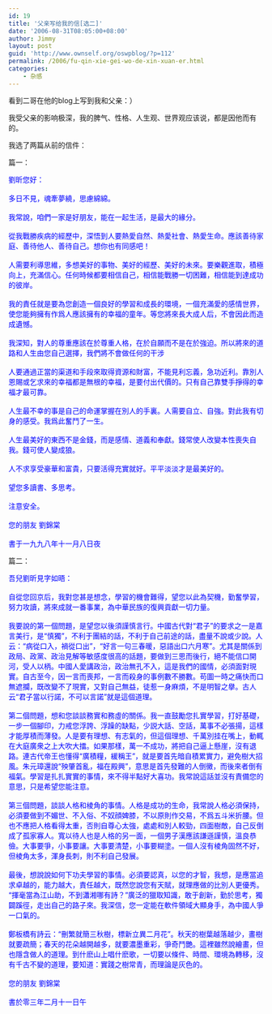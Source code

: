```yaml
---
id: 19
title: '父亲写给我的信[选二]'
date: '2006-08-31T08:05:00+08:00'
author: Jimmy
layout: post
guid: 'http://www.ownself.org/oswpblog/?p=112'
permalink: /2006/fu-qin-xie-gei-wo-de-xin-xuan-er.html
categories:
    - 杂感
---
```


看到二哥在他的blog上写到我和父亲：）

我受父亲的影响极深，我的脾气、性格、人生观、世界观应该说，都是因他而有的。

我选了两篇从前的信件：

篇一：

<font color="#0000ff">
劉昕您好：<br/>
<br/>
多日不見，魂牽夢繞，思慮綿綿。<br/>
<br/>
我常說，咱們一家是好朋友，能在一起生活，是最大的緣分。<br/>
<br/>
從我戰勝疾病的經歷中，深悟到人要熱愛自然、熱愛社會、熱愛生命。應該善待家庭、善待他人、善待自己。想你也有同感吧！<br/>
<br/>
人需要利導思維，多想美好的事物、美好的經歷、美好的未來。要樂觀進取，積極向上，充滿信心。任何時候都要相信自己，相信能戰勝一切困難，相信能到達成功的彼岸。<br/>
<br/>
我的責任就是要為您創造一個良好的學習和成長的環境，一個充滿愛的感情世界，使您能夠擁有作爲人應該擁有的幸福的童年。等您將來長大成人后，不會因此而造成遺憾。<br/>
<br/>
我深知，對人的尊重應該在於尊重人格，在於自願而不是在於強迫。所以將來的道路和人生由您自己選擇，我們將不會做任何的干涉<br/>
<br/>
人要通過正當的渠道和手段來取得資源和財富，不能見利忘義，急功近利。靠別人恩賜或乞求來的幸福都是無根的幸福，是要付出代價的。只有自己靠雙手掙得的幸福才最可靠。<br/>
<br/>
人生最不幸的事是自己的命運掌握在別人的手裏。人需要自立、自強。對此我有切身的感受。我爲此奮鬥了一生。<br/>
<br/>
人生最美好的東西不是金錢，而是感情、道義和奉獻。錢常使人改變本性喪失自我。錢可使人變成狼。<br/>
<br/>
人不求享受豪華和富貴，只要活得充實就好。平平淡淡才是最美好的。<br/>
<br/>
望您多讀書、多思考。<br/>
<br/>
注意安全。<br/>
<br/>
您的朋友 劉錦棠<br/>
<br/>
書于一九九八年十一月八日夜</font>

篇二：

<font color="#0000ff">
吾兒劉昕見字如晤：<br/>
<br/>
自從您回京后，我對您甚是想念，學習的機會難得，望您以此為契機，勤奮學習，努力攻讀，將來成就一番事業，為中華民族的復興貢獻一切力量。<br/>
<br/>
我要說的第一個問題，是望您以後須謹慎言行。中國古代對“君子”的要求之一是嘉言美行，是“慎獨”，不利于團結的話，不利于自己前途的話，盡量不說或少說。人云：“病從口入，禍從口出”，“好言一句三春暖，惡語出口六月寒”。尤其是關係到政局、政黨、政治見解等敏感度很高的話題，要做到三思而後行，絕不能信口開河，受人以柄。中國人愛講政治，政治無孔不入，這是我們的國情，必須面對現實。自古至今，因一言而喪邦，一言而殺身的事例數不勝數。苟圖一時之痛快而口無遮攔，既改變不了現實，又對自己無益，徒惹一身麻煩，不是明智之擧。古人云“君子當以行諾，不可以言諾”就是這個道理。<br/>
<br/>
第二個問題，想和您談談務實和務虛的關係。我一直鼓勵您扎實學習，打好基礎，一步一個腳印，力戒您浮誇、浮躁的缺點，少説大話、空話，萬事不必張揚，這樣才能厚積而薄發。人是要有理想、有志氣的，但這個理想、千萬別挂在嘴上，動輒在大庭廣衆之上大吹大擂。如果那樣，萬一不成功，將把自己逼上懸崖，沒有退路。連古代帝王也懂得“廣積糧，緩稱王”，就是要首先暗自積累實力，避免樹大招風。朱元璋還說“殃肇首亂，福在殿興”，意思是首先發難的人倒黴，而後來者倒有福氣。學習是扎扎實實的事情，來不得半點好大喜功。我常說這話並沒有責備您的意思，只是希望您能注意。<br/>
<br/>
第三個問題，談談人格和棱角的事情。人格是成功的生命，我常說人格必須保持，必須要做到不媚世、不入俗、不奴顔婢膝，不以原則作交易，不爲五斗米折腰。但也不應把人格看得太重，否則自尊心太強，處處和別人較勁，四面樹敵，自己反倒成了孤家寡人。寬以待人也是人格的另一面，一個男子漢應該謙遜謹慎，溫良恭儉。大事要爭，小事要讓。大事要清楚，小事要糊塗。一個人沒有棱角固然不好，但棱角太多，渾身長刺，則不利自己發展。<br/>
<br/>
最後，想說說如何下功夫學習的事情。必須要認真，以您的才智，我想，是應當追求卓越的，能力越大，責任越大，既然您說您有天賦，就理應做的比別人更優秀。 “揮毫當為江山助，不到瀟湘哪有詩？”廣泛的獵取知識，敢于創新，勤於思考，獨闢蹊徑，走出自己的路子來。我深信，您一定能在軟件領域大顯身手，為中國人爭一口氣的。<br/>
<br/>
鄭板橋有詩云：“刪繁就簡三秋樹，標新立異二月花”。秋天的樹葉越落越少，畫樹就要疏簡；春天的花朵越開越多，就要濃墨重彩，爭奇鬥艷。這裡雖然說繪畫，但也隱含做人的道理。到什麽山上唱什麽歌，一切要以條件、時間、環境為轉移，沒有千古不變的道理，要知道：實踐之樹常青，而理論是灰色的。<br/>
<br/>
您的朋友 劉錦棠<br/>
<br/>
書於零三年二月十一日午</font>